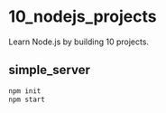 # 10_nodejs_projects

Learn Node.js by building 10 projects.

## simple_server

```bash
npm init
npm start
```